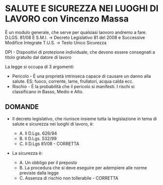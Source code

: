 # SALUTE E SICUREZZA NEI LUOGHI DI LAVORO con Vincenzo Massa

È un modulo generale, che serve per qualsiasi laovoro andremo a fare.
D.LGS. 81/08 E S.M.I. -> Decreto Legislativo 81 del 2008 e Successive Modifice Integrate 
T.U.S. -> Testo Unico Sicurezza

DPI - Dispositivi di protezione individuale, che devono essere consegnati a titolo gratuito dal datore di lavoro

La legge si occupa di 3 argomenti:

- Pericolo - È una proprietà intrinseca capace di causare un danno alla salute. ES: fuoco, corrente, lame, frullatori, acqua calda ecc. 
- Rischio - È la probabilità che il pericolo si manifesti. I rischi si classificano in Basso, Medio e Alto.


## DOMANDE

- Il decreto legislativo, che riunisce insieme tutta la legislazione in tema di salute e sicurezza nei luoghi di lavoro, è:
  - A. Il D.Lgs. 626/94
  - B. Il D.Lgs. 532/99
  - C. Il D.Lgs 81/08 - CORRETTA

- La sicurezza è:
  - A. Un obbligo per il preposto
  - B. La procedura che si deve eseguire per adempiere alle norme previste dalla legge 
  - C. Assenza di rischio non tollerabile - CORRETTA
